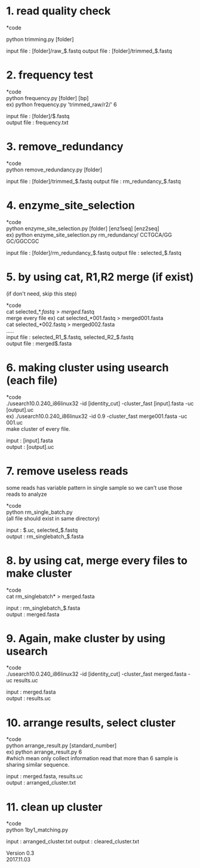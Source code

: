 

# 1. read quality check

\*code

python trimming.py [folder]  

input file : [folder]/raw_$.fastq  
output file : [folder]/trimmed_$.fastq


# 2. frequency test

\*code  
python frequency.py [folder] [bp]  
  ex) python frequency.py 'trimmed_raw/r2/' 6  

input file : [folder]/$.fastq  
output file : frequency.txt  


# 3. remove_redundancy

\*code  
python remove_redundancy.py [folder]  
  
input file : [folder]/trimmed_$.fastq  
output file : rm_redundancy_$.fastq


# 4. enzyme_site_selection

\*code  
python enzyme_site_selection.py [folder] [enz1seq] [enz2seq]  
  ex) python enzyme_site_selection.py rm_redundancy/ CCTGCA/GG GC/GGCCGC  
  
 input file : [folder]/rm_redundancy_$.fastq  
 output file : selected_$.fastq


# 5. by using cat, R1,R2 merge (if exist)
(if don't need, skip this step)

\*code  
cat selected_\*$.fastq > merged$.fastq  
merge every file
  ex) cat selected_\*001.fastq > merged001.fasta  
      cat selected_\*002.fastq > merged002.fasta  
      .....  
input file : selected_R1_$.fastq, selected_R2_$.fastq  
output file : merged$.fasta  


# 6. making cluster using usearch (each file)

\*code  
./usearch10.0.240_i86linux32 -id [identity_cut] -cluster_fast [input].fasta  -uc [output].uc  
  ex) ./usearch10.0.240_i86linux32 -id 0.9 -cluster_fast merge001.fasta  -uc 001.uc  
make cluster of every file.  

input : [input].fasta  
output : [output].uc

# 7. remove useless reads
some reads has variable pattern in single sample so we can't use those reads to analyze  

\*code  
python rm_single_batch.py  
(all file should exist in same directory)  

input : $.uc, selected_$.fastq  
output : rm_singlebatch_$.fasta

# 8. by using cat, merge every files to make cluster

\*code  
cat rm_singlebatch* > merged.fasta

input : rm_singlebatch_$.fasta  
output : merged.fasta

# 9. Again, make cluster by using usearch

\*code  
./usearch10.0.240_i86linux32 -id [identity_cut] -cluster_fast merged.fasta  -uc results.uc  


input : merged.fasta  
output : results.uc

# 10. arrange results, select cluster

\*code  
python arrange_result.py [standard_number]  
  ex) python arrange_result.py 6  
  #which mean only collect information read that more than 6 sample is sharing similar sequence.

input : merged.fasta, results.uc  
output : arranged_cluster.txt

# 11. clean up cluster

\*code  
python 1by1_matching.py

input : arranged_cluster.txt
output : cleared_cluster.txt

Version 0.3  
2017.11.03
